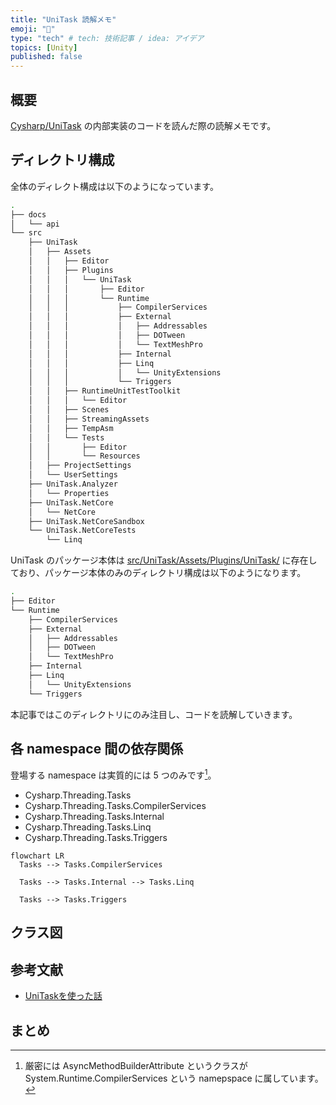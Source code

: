 ```yaml
---
title: "UniTask 読解メモ"
emoji: "💬"
type: "tech" # tech: 技術記事 / idea: アイデア
topics: [Unity]
published: false
---
```


## 概要

[Cysharp/UniTask](https://github.com/Cysharp/UniTask) の内部実装のコードを読んだ際の読解メモです。

## ディレクトリ構成

全体のディレクト構成は以下のようになっています。

```sh
.
├── docs
│   └── api
└── src
    ├── UniTask
    │   ├── Assets
    │   │   ├── Editor
    │   │   ├── Plugins
    │   │   │   └── UniTask
    │   │   │       ├── Editor
    │   │   │       └── Runtime
    │   │   │           ├── CompilerServices
    │   │   │           ├── External
    │   │   │           │   ├── Addressables
    │   │   │           │   ├── DOTween
    │   │   │           │   └── TextMeshPro
    │   │   │           ├── Internal
    │   │   │           ├── Linq
    │   │   │           │   └── UnityExtensions
    │   │   │           └── Triggers
    │   │   ├── RuntimeUnitTestToolkit
    │   │   │   └── Editor
    │   │   ├── Scenes
    │   │   ├── StreamingAssets
    │   │   ├── TempAsm
    │   │   └── Tests
    │   │       ├── Editor
    │   │       └── Resources
    │   ├── ProjectSettings
    │   └── UserSettings
    ├── UniTask.Analyzer
    │   └── Properties
    ├── UniTask.NetCore
    │   └── NetCore
    ├── UniTask.NetCoreSandbox
    └── UniTask.NetCoreTests
        └── Linq

```

UniTask のパッケージ本体は [src/UniTask/Assets/Plugins/UniTask/](https://github.com/Cysharp/UniTask/tree/master/src/UniTask/Assets/Plugins/UniTask) に存在しており、パッケージ本体のみのディレクトリ構成は以下のようになります。

```sh
.
├── Editor
└── Runtime
    ├── CompilerServices
    ├── External
    │   ├── Addressables
    │   ├── DOTween
    │   └── TextMeshPro
    ├── Internal
    ├── Linq
    │   └── UnityExtensions
    └── Triggers
```

本記事ではこのディレクトリにのみ注目し、コードを読解していきます。

## 各 namespace 間の依存関係

登場する namespace は実質的には 5 つのみです[^1]。

- Cysharp.Threading.Tasks
- Cysharp.Threading.Tasks.CompilerServices
- Cysharp.Threading.Tasks.Internal
- Cysharp.Threading.Tasks.Linq
- Cysharp.Threading.Tasks.Triggers

```mermaid
flowchart LR
  Tasks --> Tasks.CompilerServices

  Tasks --> Tasks.Internal --> Tasks.Linq

  Tasks --> Tasks.Triggers
```

[^1]: 厳密には AsyncMethodBuilderAttribute というクラスが System.Runtime.CompilerServices という namepspace に属しています。

## クラス図

## 参考文献

- [UniTaskを使った話](https://hackerslab.aktsk.jp/2019/12/05/124250)

## まとめ
